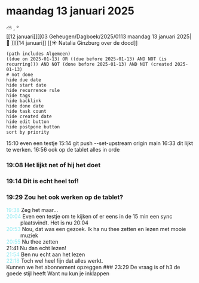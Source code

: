 # maandag 13 januari 2025

⛅ , °<br>[[12 januari]][[03 Geheugen/Dagboek/2025/0113 maandag 13 januari 2025| 📓 ]][[14 januari]]
[[☀️ Natalia Ginzburg over de dood]]
```tasks
(path includes Algemeen)
((due on 2025-01-13) OR ((due before 2025-01-13) AND NOT (is recurring))) AND NOT (done before 2025-01-13) AND NOT (created 2025-01-13)
# not done
hide due date
hide start date
hide recurrence rule
hide tags
hide backlink
hide done date
hide task count
hide created date
hide edit button
hide postpone button 
sort by priority 
```
15:10 even een testje
15:14 git push --set-upstream origin main
16:33 dit lijkt te werken.
16:56 ook op de tablet alles in orde
### 19:08 Het lijkt net of hij het doet 
### 19:14 Dit is echt heel tof! 
### 19:29 Zou het ook werken op de tablet? 
<p style="padding-left: 2.7em; text-indent: -2.7em; margin: 0;"><font color=#8be9f1>19:38</font>  Zeg het maar...</p>
<p style="padding-left: 2.7em; text-indent: -2.7em; margin: 0;"><font color=#8be9f1>20:04</font>  Even een testje om te kijken of er eens in de 15 min een sync plaatsvindt. Het is nu 20:04</p>
<p style="padding-left: 2.7em; text-indent: -2.7em; margin: 0;"><font color=#8be9f1>20:53</font>  Nou, dat was een gezoek. Ik ha nu thee zetten en lezen met mooie muziek</p>
<p style="padding-left: 2.7em; text-indent: -2.7em; margin: 0;"><font color=#8be9f1>20:55</font>  Nu thee zetten </p>
21:41 Nu dan echt lezen! 
<p style="padding-left: 2.7em; text-indent: -2.7em; margin: 0;"><font color=#8be9f1>21:54</font>  Ben nu echt aan het lezen</p>
<p style="padding-left: 2.7em; text-indent: -2.7em; margin: 0;"><font color=#8be9f1>22:18</font>  Toch wel heel fijn dat alles werkt.</p>
	Kunnen we het abonnement opzeggen 
### 23:29  De vraag is of h3 de goede stijl heeft
	Want nu kun je inklappen 